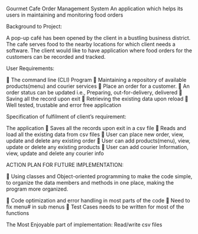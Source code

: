 Gourmet Cafe Order Management System
An application which helps its users in maintaining and monitoring food orders

Background to Project:

A pop-up café has been opened by the client in a bustling business district. The cafe serves food to the nearby locations for which client needs a software. The client would like to have application where food orders for the customers can be recorded and tracked.

User Requirements:

 The command line (CLI) Program
 Maintaining a repository of available products(menu) and courier services
 Place an order for a customer.
 An order status can be updated i.e., Preparing, out-for-delivery, delivered
 Saving all the record upon exit
 Retrieving the existing data upon reload
 Well tested, trustable and error free application

Specification of fulfilment of client’s requirement:

The application
 Saves all the records upon exit in a csv file
 Reads and load all the existing data from csv files
 User can place new order, view, update and delete any existing order
 User can add products(menu), view, update or delete any existing products
 User can add courier Information, view, update and delete any courier info

ACTION PLAN FOR FUTURE IMPLEMENTATION:

 Using classes and Object-oriented programming to make the code simple, to organize the data members and methods in one place, making the program more organized.

 Code optimization and error handling in most parts of the code
 Need to fix menu# in sub menus
 Test Cases needs to be written for most of the functions

The Most Enjoyable part of implementation:
Read/write csv files
